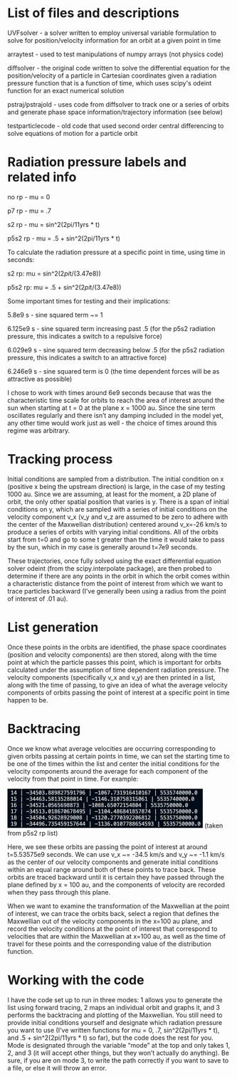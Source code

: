 # List of files and descriptions

UVFsolver - a solver written to employ universal variable formulation to solve for position/velocity information for an orbit at a given point in time

arraytest - used to test manipulations of numpy arrays (not physics code)

diffsolver - the original code written to solve the differential equation for the position/velocity of a particle in Cartesian coordinates given a radiation pressure function that is a function of time, which uses scipy's odeint function for an exact numerical solution

pstraj/pstrajold - uses code from diffsolver to track one or a series of orbits and generate phase space information/trajectory information (see below)

testparticlecode - old code that used second order central differencing to solve equations of motion for a particle orbit

# Radiation pressure labels and related info
no rp - mu = 0

p7 rp - mu = .7

s2 rp - mu = sin^2(2pi/11yrs * t)

p5s2 rp - mu = .5 + sin^2(2pi/11yrs * t)

To calculate the radiation pressure at a specific point in time, using time in seconds:

s2 rp: mu = sin^2(2*pi*t/(3.47e8))

p5s2 rp: mu = .5 + sin^2(2*pi*t/(3.47e8))

Some important times for testing and their implications:

5.8e9 s - sine squared term ~= 1

6.125e9 s - sine squared term increasing past .5 (for the p5s2 radiation pressure, this indicates a switch to a repulsive force)

6.029e9 s - sine squared term decreasing below .5 (for the p5s2 radiation pressure, this indicates a switch to an attractive force)

6.246e9 s - sine squared term is 0 (the time dependent forces will be as attractive as possible)

I chose to work with times around 6e9 seconds because that was the characteristic time scale for orbits to reach the area of interest around the sun when starting at t = 0 at the plane x = 1000 au. Since the sine term oscillates regularly and there isn’t any damping included in the model yet, any other time would work just as well - the choice of times around this regime was arbitrary.



# Tracking process

Initial conditions are sampled from a distribution. The initial condition on x (positive x being the upstream direction) is large, in the case of my testing 1000 au. Since we are assuming, at least for the moment, a 2D plane of orbit, the only other spatial position that varies is y. There is a span of initial conditions on y, which are sampled with a series of initial conditions on the velocity component v_x (v_y and v_z are assumed to be zero to adhere with the center of the Maxwellian distribution) centered around v_x=-26 km/s to produce a series of orbits with varying initial conditions. All of the orbits start from t=0 and go to some t greater than the time it would take to pass by the sun, which in my case is generally around t=7e9 seconds.

These trajectories, once fully solved using the exact differential equation solver odeint (from the scipy.interpolate package), are then probed to determine if there are any points in the orbit in which the orbit comes within a characteristic distance from the point of interest from which we want to trace particles backward (I’ve generally been using a radius from the point of interest of .01 au).

# List generation

Once these points in the orbits are identified, the phase space coordinates (position and velocity components) are then stored, along with the time point at which the particle passes this point, which is important for orbits calculated under the assumption of time dependent radiation pressure. The velocity components (specifically v_x and v_y) are then printed in a list, along with the time of passing, to give an idea of what the average velocity components of orbits passing the point of interest at a specific point in time happen to be.

# Backtracing

Once we know what average velocities are occurring corresponding to given orbits passing at certain points in time, we can set the starting time to be one of the times within the list and center the initial conditions for the velocity components around the average for each component of the velocity from that point in time. For example: 

![alt text](https://github.com/ldyke28/heliocode/blob/d0d1aca802099abc3c1eb7b318f2655d79a67b65/extra/examplelist.png)
(taken from p5s2 rp list)

Here, we see these orbits are passing the point of interest at around t=5.53575e9 seconds. We can use v_x ~= -34.5 km/s and v_y ~= -1.1 km/s as the center of our velocity components and generate initial conditions within an equal range around both of these points to trace back. These orbits are traced backward until it is certain they have passed through the plane defined by x = 100 au, and the components of velocity are recorded when they pass through this plane.

When we want to examine the transformation of the Maxwellian at the point of interest, we can trace the orbits back, select a region that defines the Maxwellian out of the velocity components in the x=100 au plane, and record the velocity conditions at the point of interest that correspond to velocities that are within the Maxwellian at x=100 au, as well as the time of travel for these points and the corresponding value of the distribution function.

# Working with the code

I have the code set up to run in three modes: 1 allows you to generate the list using forward tracing, 2 maps an individual orbit and graphs it, and 3 performs the backtracing and plotting of the Maxwellian. You still need to provide initial conditions yourself and designate which radiation pressure you want to use (I’ve written functions for mu = 0, .7, sin^2(2pi/11yrs * t), and .5 + sin^2(2pi/11yrs * t) so far), but the code does the rest for you. Mode is designated through the variable “mode” at the top and only takes 1, 2, and 3 (it will accept other things, but they won’t actually do anything). Be sure, if you are on mode 3, to write the path correctly if you want to save to a file, or else it will throw an error.
